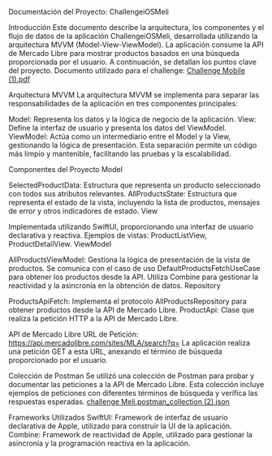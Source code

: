 Documentación del Proyecto: ChallengeiOSMeli

Introducción
Este documento describe la arquitectura, los componentes y el flujo de datos de la aplicación ChallengeiOSMeli, desarrollada utilizando la arquitectura MVVM (Model-View-ViewModel). La aplicación consume la API de Mercado Libre para mostrar productos basados en una búsqueda proporcionada por el usuario. A continuación, se detallan los puntos clave del proyecto.
Documento utilizado para el challenge: [Challenge Mobile (1).pdf](https://github.com/user-attachments/files/15878285/Challenge.Mobile.1.pdf)


Arquitectura MVVM
La arquitectura MVVM se implementa para separar las responsabilidades de la aplicación en tres componentes principales:

Model: Representa los datos y la lógica de negocio de la aplicación.
View: Define la interfaz de usuario y presenta los datos del ViewModel.
ViewModel: Actúa como un intermediario entre el Model y la View, gestionando la lógica de presentación.
Esta separación permite un código más limpio y mantenible, facilitando las pruebas y la escalabilidad.

Componentes del Proyecto
Model

SelectedProductData: Estructura que representa un producto seleccionado con todos sus atributos relevantes.
AllProductsState: Estructura que representa el estado de la vista, incluyendo la lista de productos, mensajes de error y otros indicadores de estado.
View

Implementada utilizando SwiftUI, proporcionando una interfaz de usuario declarativa y reactiva.
Ejemplos de vistas: ProductListView, ProductDetailView.
ViewModel

AllProductsViewModel: Gestiona la lógica de presentación de la vista de productos. Se comunica con el caso de uso DefaultProductsFetchUseCase para obtener los productos desde la API.
Utiliza Combine para gestionar la reactividad y la asincronía en la obtención de datos.
Repository

ProductsApiFetch: Implementa el protocolo AllProductsRepository para obtener productos desde la API de Mercado Libre.
ProductApi: Clase que realiza la petición HTTP a la API de Mercado Libre.

API de Mercado Libre
URL de Petición: https://api.mercadolibre.com/sites/MLA/search?q=
La aplicación realiza una petición GET a esta URL, anexando el término de búsqueda proporcionado por el usuario.

Colección de Postman
Se utilizó una colección de Postman para probar y documentar las peticiones a la API de Mercado Libre. Esta colección incluye ejemplos de peticiones con diferentes términos de búsqueda y verifica las respuestas esperadas.
[challenge Meli.postman_collection (2).json](https://github.com/user-attachments/files/15878219/challenge.Meli.postman_collection.2.json)


Frameworks Utilizados
SwiftUI: Framework de interfaz de usuario declarativa de Apple, utilizado para construir la UI de la aplicación.
Combine: Framework de reactividad de Apple, utilizado para gestionar la asincronía y la programación reactiva en la aplicación.

